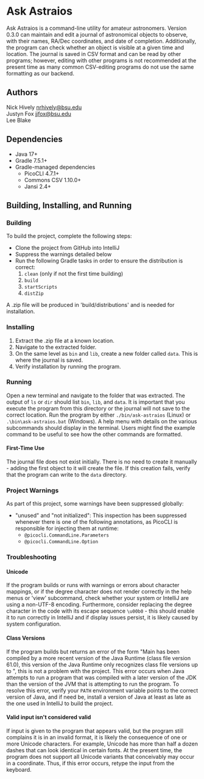 # Ask Astraios
Ask Astraios is a command-line utility for amateur astronomers. Version 0.3.0 can maintain and edit a journal of 
astronomical objects to observe, with their names, RA/Dec coordinates, and date of completion. Additionally, the 
program can check whether an object is visible at a given time and location. The journal is saved in CSV format and can 
be read by other programs; however, editing with other programs is not recommended at the present time as many common 
CSV-editing programs do not use the same formatting as our backend. 

## Authors
Nick Hively <nrhively@bsu.edu>  
Justyn Fox <jjfox@bsu.edu>  
Lee Blake

## Dependencies
- Java 17+
- Gradle 7.5.1+
- Gradle-managed dependencies
    - PicoCLI 4.7.1+
    - Commons CSV 1.10.0+
    - Jansi 2.4+

## Building, Installing, and Running
### Building
To build the project, complete the following steps:
- Clone the project from GitHub into IntelliJ 
- Suppress the warnings detailed below
- Run the following Gradle tasks in order to ensure the distribution is correct:
  1. `clean` (only if not the first time building)
  2. `build`
  3. `startScripts`
  4. `distZip`

A .zip file will be produced in 'build/distributions' and is needed for installation.

### Installing
1. Extract the .zip file at a known location.
2. Navigate to the extracted folder.
3. On the same level as `bin` and `lib`, create a new folder called `data`. This is where the journal is saved.
4. Verify installation by running the program.

### Running
Open a new terminal and navigate to the folder that was extracted. The output of `ls` or `dir` should list `bin`, 
`lib`, and `data`. It is important that you execute the program from this directory or the journal will not save to
the correct location. Run the program by either `./bin/ask-astraios` (Linux) or `.\bin\ask-astraios.bat` (Windows). A
help menu with details on the various subcommands should display in the terminal. Users might find the example command 
to be useful to see how the other commands are formatted.

#### First-Time Use
The journal file does not exist initially. There is no need to create it manually - adding the first object to it will
create the file. If this creation fails, verify that the program can write to the `data` directory.

### Project Warnings
As part of this project, some warnings have been suppressed globally:
- "unused" and "not initialized": This inspection has been suppressed whenever there is one of the following
  annotations, as PicoCLI is responsible for injecting them at runtime:
  - `@picocli.CommandLine.Parameters`
  - `@picocli.CommandLine.Option`

### Troubleshooting
#### Unicode
If the program builds or runs with warnings or errors about character mappings, or if the degree character does not
render correctly in the help menus or 'view' subcommand, check whether your system or IntelliJ are using a non-UTF-8 
encoding. Furthermore, consider replacing the degree character in the code with its escape sequence `\u00b0` - this
should enable it to run correctly in IntelliJ and if display issues persist, it is likely caused by system
configuration.

#### Class Versions
If the program builds but returns an error of the form "Main has been compiled by a more recent version of the 
Java Runtime (class file version 61.0), this version of the Java Runtime only recognizes class file versions up to 
<some number here>", this is not a problem with the project. This error occurs when Java attempts to run a program
that was compiled with a later version of the JDK than the version of the JVM that is attempting to run the program. 
To resolve this error, verify your `PATH` environment variable points to the correct version of Java, and if need be,
install a version of Java at least as late as the one used in IntelliJ to build the project.

#### Valid input isn't considered valid
If input is given to the program that appears valid, but the program still complains it is in an invalid format,
it is likely the consequence of one or more Unicode characters. For example, Unicode has more than half a dozen dashes
that can look identical in certain fonts. At the present time, the program does not support all Unicode variants that
conceivably may occur in a coordinate. Thus, if this error occurs, retype the input from the keyboard.